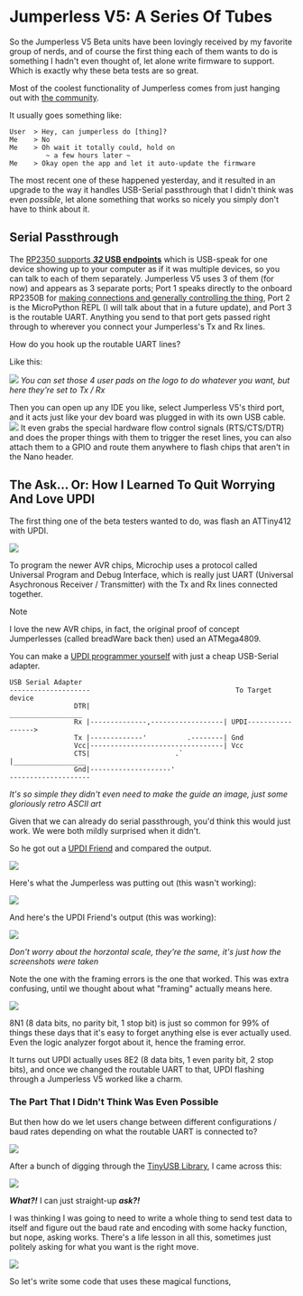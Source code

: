 















# Jumperless V5: A Series Of Tubes

So the Jumperless V5 Beta units have been lovingly received by my favorite group of nerds, and of course the first thing each of them wants to do is something I hadn't even thought of, let alone write firmware to support. Which is exactly why these beta tests are so great.

Most of the coolest functionality of Jumperless comes from just hanging out with [the community](https://discord.gg/bvacV7r3FP). 

It usually goes something like:
```
User  > Hey, can jumperless do [thing]?
Me    > No
Me    > Oh wait it totally could, hold on
         ~ a few hours later ~
Me    > Okay open the app and let it auto-update the firmware
```

The most recent one of these happened yesterday, and it resulted in an upgrade to the way it handles USB-Serial passthrough that I didn't think was even *possible*, let alone something that works so nicely you simply don't have to think about it. 

## Serial Passthrough

The [RP2350 supports **_32_ USB endpoints**](https://datasheets.raspberrypi.com/rp2350/rp2350-datasheet.pdf#page=1138) which is USB-speak for one device showing up to your computer as if it was multiple devices, so you can talk to each of them separately. Jumperless V5 uses 3 of them (for now) and appears as 3 separate ports; Port 1 speaks directly to the onboard RP2350B for [making connections and generally controlling the thing](https://www.crowdsupply.com/architeuthis-flux/jumperless-v5/updates/jumperless-probelessly), Port 2 is the MicroPython REPL (I will talk about that in a future update), and Port 3 is the routable UART. Anything you send to that port gets passed right through to wherever you connect your Jumperless's Tx and Rx lines.

How do you hook up the routable UART lines? 

Like this:

![](/images/UpdateImages/05-week5-images/txrx-uart.png)
*You can set those 4 user pads on the logo to do whatever you want, but here they're set to Tx / Rx*

Then you can open up any IDE you like, select Jumperless V5's third port, and it acts just like your dev board was plugged in with its own USB cable.
![](/images/UpdateImages/05-week5-images/ArduinoSerialPassthrough.png)
It even grabs the special hardware flow control signals (RTS/CTS/DTR) and does the proper things with them to trigger the reset lines, you can also attach them to a GPIO and route them anywhere to flash chips that aren't in the Nano header.


## The Ask... Or: How I Learned To Quit Worrying And Love UPDI

The first thing one of the beta testers wanted to do, was flash an ATTiny412 with UPDI.

![](/images/UpdateImages/05-week5-images/serial.jpg)

To program the newer AVR chips, Microchip uses a protocol called Universal Program and Debug Interface, which is really just UART (Universal Asychronous Receiver / Transmitter) with the Tx and Rx lines connected together.

>[!NOTE]
>I love the new AVR chips, in fact, the original proof of concept Jumperlesses (called breadWare back then) used an ATMega4809.

You can make a [UPDI programmer yourself](https://github.com/SpenceKonde/AVR-Guidance/blob/master/UPDI/jtag2updi.md) with just a cheap USB-Serial adapter. 
```
USB Serial Adapter
--------------------                                    To Target device
                DTR|                                  __________________
                Rx |--------------,------------------| UPDI----------------->
                Tx |-------------'          .--------| Gnd
                Vcc|---------------------------------| Vcc
                CTS|                     .`          |__________________
                Gnd|--------------------'
--------------------
```
*It's so simple they didn't even need to make the guide an image, just some gloriously retro ASCII art*

Given that we can already do serial passthrough, you'd think this would just work. We were both mildly surprised when it didn't.

So he got out a [UPDI Friend](https://www.adafruit.com/product/5879) and compared the output.  

![](/images/UpdateImages/05-week5-images/serial-4.jpg)

Here's what the Jumperless was putting out (this wasn't working):

![](/images/UpdateImages/05-week5-images/logictraceJumperless.png)

And here's the UPDI Friend's output (this was working):

![](/images/UpdateImages/05-week5-images/logictraceUPDIFriend.png)

*Don't worry about the horzontal scale, they're the same, it's just how the screenshots were taken*

Note the one with the framing errors is the one that worked. This was extra confusing, until we thought about what "framing" actually means here.

![](/images/UpdateImages/05-week5-images/uart-frame.png)

8N1 (8 data bits, no parity bit, 1 stop bit) is just so common for 99% of things these days that it's easy to forget anything else is ever actually used. Even the logic analyzer forgot about it, hence the framing error.

It turns out UPDI actually uses 8E2 (8 data bits, 1 even parity bit, 2 stop bits), and once we changed the routable UART to that, UPDI flashing through a Jumperless V5 worked like a charm. 


### The Part That I Didn't Think Was Even Possible

But then how do we let users change between different configurations / baud rates depending on what the routable UART is connected to?

![](/images/UpdateImages/05-week5-images/the-neat-part.jpeg)


After a bunch of digging through the [TinyUSB Library](https://github.com/hathach/tinyusb), I came across this:

![](/images/UpdateImages/05-week5-images/tinyusb.png)

**_What?!_** I can just straight-up **_ask?!_** 

I was thinking I was going to need to write a whole thing to send test data to itself and figure out the baud rate and encoding with some hacky function, but nope, asking works. There's a life lesson in all this, sometimes just politely asking for what you want is the right move.

![](/images/UpdateImages/05-week5-images/crumb.png)

So let's write some code that uses these magical functions,














